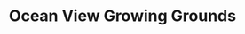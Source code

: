 ---
title: "Ocean View Growing Grounds"
url: /san-diego/ocean-view-growing-grounds/
shop: garden centre
---
